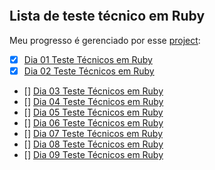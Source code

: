 ![]()
## Lista de teste técnico em Ruby

Meu progresso é gerenciado por esse [project](https://github.com/users/OsirisMariano/projects/46):
- [x] [Dia 01 Teste Técnicos em Ruby](https://github.com/OsirisMariano/tt_ruby/issues/11)
- [x] [Dia 02 Teste Técnicos em Ruby](https://github.com/OsirisMariano/tt_ruby/issues/10)
- [] [Dia 03 Teste Técnicos em Ruby](https://github.com/OsirisMariano/tt_ruby/issues/3)
- [] [Dia 04 Teste Técnicos em Ruby]()
- [] [Dia 05 Teste Técnicos em Ruby]()
- [] [Dia 06 Teste Técnicos em Ruby]()
- [] [Dia 07 Teste Técnicos em Ruby]()
- [] [Dia 08 Teste Técnicos em Ruby]()
- [] [Dia 09 Teste Técnicos em Ruby]()
